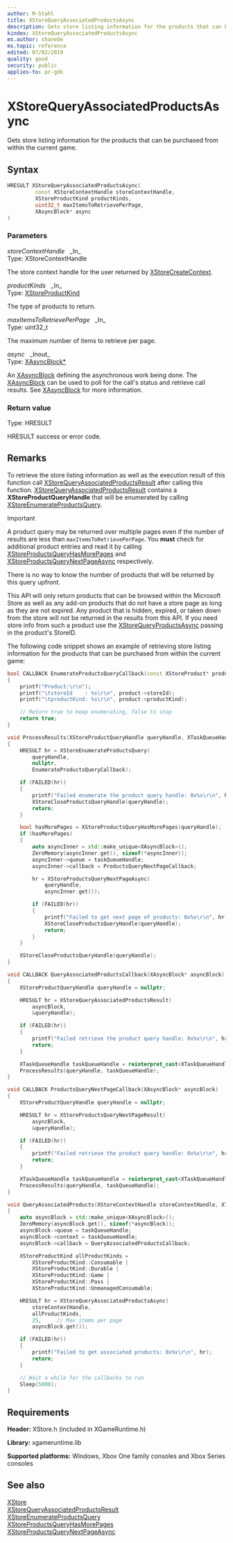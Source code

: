 ```yaml
---
author: M-Stahl
title: XStoreQueryAssociatedProductsAsync
description: Gets store listing information for the products that can be purchased from within the current game.
kindex: XStoreQueryAssociatedProductsAsync
ms.author: shanede
ms.topic: reference
edited: 07/02/2019
quality: good
security: public
applies-to: pc-gdk
---
```


# XStoreQueryAssociatedProductsAsync  
  
Gets store listing information for the products that can be purchased from within the current game.  

## Syntax  
  
```cpp
HRESULT XStoreQueryAssociatedProductsAsync(  
         const XStoreContextHandle storeContextHandle,  
         XStoreProductKind productKinds,  
         uint32_t maxItemsToRetrievePerPage,  
         XAsyncBlock* async  
)  
```  
  
### Parameters  
  
*storeContextHandle* &nbsp;&nbsp;\_In\_  
Type: XStoreContextHandle  
  
The store context handle for the user returned by [XStoreCreateContext](xstorecreatecontext.md).
  
*productKinds* &nbsp;&nbsp;\_In\_  
Type: [XStoreProductKind](../enums/xstoreproductkind.md)  
  
The type of products to return.
  
*maxItemsToRetrievePerPage* &nbsp;&nbsp;\_In\_  
Type: uint32_t  
  
The maximum number of items to retrieve per page.  
  
*async* &nbsp;&nbsp;\_Inout\_  
Type: [XAsyncBlock*](../../xasync/structs/xasyncblock.md)  
  
An [XAsyncBlock](../../xasync/structs/xasyncblock.md) defining the asynchronous work being done.
The [XAsyncBlock](../../xasync/structs/xasyncblock.md) can be used to poll for the call's status and retrieve call results. See [XAsyncBlock](../../xasync/structs/xasyncblock.md) for more information.  
  
### Return value
Type: HRESULT
  
HRESULT success or error code.
  
## Remarks  
  
To retrieve the store listing information as well as the execution result of this function call [XStoreQueryAssociatedProductsResult](xstorequeryassociatedproductsresult.md) after calling this function.
[XStoreQueryAssociatedProductsResult](xstorequeryassociatedproductsresult.md) contains a **XStoreProductQueryHandle** that will be enumerated by calling [XStoreEnumerateProductsQuery](xstoreenumerateproductsquery.md).
> [!IMPORTANT]
> 
A product query may be returned over multiple pages even if the number of results are less than `maxItemsToRetrievePerPage`. You **must** check for additional product entries and read it by calling [XStoreProductsQueryHasMorePages](xstoreproductsqueryhasmorepages.md) and [XStoreProductsQueryNextPageAsync](xstoreproductsquerynextpageasync.md) respectively.  

There is no way to know the number of products that will be returned by this query upfront.

This API will only return products that can be browsed within the Microsoft Store as well as any add-on products that do not have a store page as long as they are not expired.
Any product that is hidden, expired, or taken down from the store will not be returned in the results from this API.
If you need store info from such a product use the [XStoreQueryProductsAsync](xstorequeryproductsasync.md) passing in the product's StoreID.
  
The following code snippet shows an example of retrieving store listing information for the products that can be purchased from within the current game:
  
```cpp
bool CALLBACK EnumerateProductsQueryCallback(const XStoreProduct* product, void* context)
{
    printf("Product:\r\n");
    printf("\tstoreId    : %s\r\n", product->storeId);
    printf("\tproductKind: %s\r\n", product->productKind);

    // Return true to keep enumerating, false to stop
    return true;
}

void ProcessResults(XStoreProductQueryHandle queryHandle, XTaskQueueHandle taskQueueHandle)
{
    HRESULT hr = XStoreEnumerateProductsQuery(
        queryHandle,
        nullptr,
        EnumerateProductsQueryCallback);

    if (FAILED(hr))
    {
        printf("Failed enumerate the product query handle: 0x%x\r\n", hr);
        XStoreCloseProductsQueryHandle(queryHandle);
        return;
    }

    bool hasMorePages = XStoreProductsQueryHasMorePages(queryHandle);
    if (hasMorePages)
    {
        auto asyncInner = std::make_unique<XAsyncBlock>();
        ZeroMemory(asyncInner.get(), sizeof(*asyncInner));
        asyncInner->queue = taskQueueHandle;
        asyncInner->callback = ProductsQueryNextPageCallback;

        hr = XStoreProductsQueryNextPageAsync(
            queryHandle,
            asyncInner.get());

        if (FAILED(hr))
        {
            printf("Failed to get next page of products: 0x%x\r\n", hr);
            XStoreCloseProductsQueryHandle(queryHandle);
            return;
        }
    }

    XStoreCloseProductsQueryHandle(queryHandle);
}

void CALLBACK QueryAssociatedProductsCallback(XAsyncBlock* asyncBlock)
{
    XStoreProductQueryHandle queryHandle = nullptr;

    HRESULT hr = XStoreQueryAssociatedProductsResult(
        asyncBlock,
        &queryHandle);

    if (FAILED(hr))
    {
        printf("Failed retrieve the product query handle: 0x%x\r\n", hr);
        return;
    }

    XTaskQueueHandle taskQueueHandle = reinterpret_cast<XTaskQueueHandle>(asyncBlock->context);
    ProcessResults(queryHandle, taskQueueHandle);
}

void CALLBACK ProductsQueryNextPageCallback(XAsyncBlock* asyncBlock)
{
    XStoreProductQueryHandle queryHandle = nullptr;

    HRESULT hr = XStoreProductsQueryNextPageResult(
        asyncBlock,
        &queryHandle);

    if (FAILED(hr))
    {
        printf("Failed retrieve the product query handle: 0x%x\r\n", hr);
        return;
    }

    XTaskQueueHandle taskQueueHandle = reinterpret_cast<XTaskQueueHandle>(asyncBlock->context);
    ProcessResults(queryHandle, taskQueueHandle);
}

void QueryAssociatedProducts(XStoreContextHandle storeContextHandle, XTaskQueueHandle taskQueueHandle)
{
    auto asyncBlock = std::make_unique<XAsyncBlock>();
    ZeroMemory(asyncBlock.get(), sizeof(*asyncBlock));
    asyncBlock->queue = taskQueueHandle;
    asyncBlock->context = taskQueueHandle;
    asyncBlock->callback = QueryAssociatedProductsCallback;

    XStoreProductKind allProductKinds =
        XStoreProductKind::Consumable |
        XStoreProductKind::Durable |
        XStoreProductKind::Game |
        XStoreProductKind::Pass |
        XStoreProductKind::UnmanagedConsumable;

    HRESULT hr = XStoreQueryAssociatedProductsAsync(
        storeContextHandle,
        allProductKinds,
        25,     // Max items per page
        asyncBlock.get());

    if (FAILED(hr))
    {
        printf("Failed to get associated products: 0x%x\r\n", hr);
        return;
    }

    // Wait a while for the callbacks to run
    Sleep(5000);
}

```
  
## Requirements  
  
**Header:** XStore.h (included in XGameRuntime.h)
  
**Library:** xgameruntime.lib
  
**Supported platforms:** Windows, Xbox One family consoles and Xbox Series consoles  
  
## See also  
[XStore](../xstore_members.md)  
[XStoreQueryAssociatedProductsResult](xstorequeryassociatedproductsresult.md)  
[XStoreEnumerateProductsQuery](xstoreenumerateproductsquery.md)  
[XStoreProductsQueryHasMorePages](xstoreproductsqueryhasmorepages.md)  
[XStoreProductsQueryNextPageAsync](xstoreproductsquerynextpageasync.md)  
  
